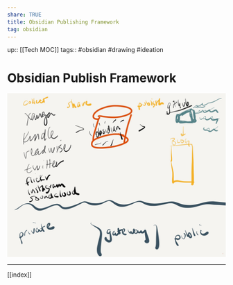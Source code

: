 ```yaml
---
share: TRUE
title: Obsidian Publishing Framework
tag: obsidian
---
```

up:: [[Tech MOC]]
tags:: #obsidian #drawing #ideation 

# Obsidian Publish Framework

![screenshot](PaperJournal1.jpeg)

---
[[index]]